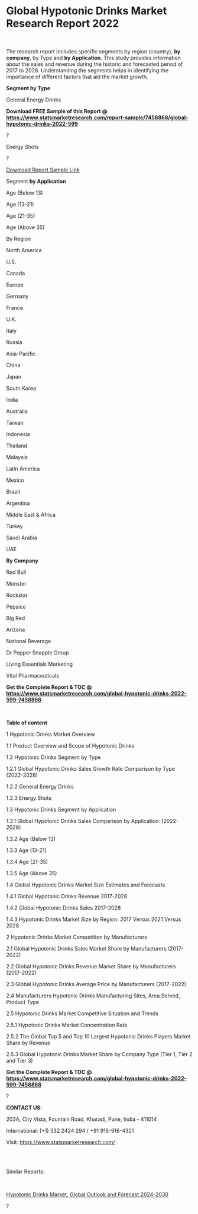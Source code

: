 <h1>Global Hypotonic Drinks Market Research Report 2022</h1><br/><p>The research report includes specific segments by region (country), <strong>by company</strong>, by Type and <strong>by Application</strong>. This study provides information about the sales and revenue during the historic and forecasted period of 2017 to 2028. Understanding the segments helps in identifying the importance of different factors that aid the market growth.</p>
 
 
 
 <p><strong>Segment by Type</strong></p>
 
 
 
 <p>General Energy Drinks</p>
 
 
 
 <div><b>Download FREE Sample of this Report @ <a href="https://www.statsmarketresearch.com/download-free-sample/7458868/global-hypotonic-drinks-2022-599">https://www.statsmarketresearch.com/report-sample/7458868/global-hypotonic-drinks-2022-599</a></b></div>
 
 
 
 <p>? </p>
 
 
 
 <p>Energy Shots</p>
 
 
 
 <p>? </p>
 
 
 
 <p><a href="https://www.statsmarketresearch.com/download-free-sample/7458868/global-hypotonic-drinks-2022-599">Download Report Sample Link</a></p>
 
 
 
 <p>Segment <strong>by Application</strong></p>
 
 
 
 <p>Age (Below 13)</p>
 
 
 
 <p>Age (13-21)</p>
 
 
 
 <p>Age (21-35)</p>
 
 
 
 <p>Age (Above 35)</p>
 
 
 
 <p>By Region</p>
 
 
 
 <p>North America</p>
 
 
 
 <p>U.S.</p>
 
 
 
 <p>Canada</p>
 
 
 
 <p>Europe</p>
 
 
 
 <p>Germany</p>
 
 
 
 <p>France</p>
 
 
 
 <p>U.K.</p>
 
 
 
 <p>Italy</p>
 
 
 
 <p>Russia</p>
 
 
 
 <p>Asia-Pacific</p>
 
 
 
 <p>China</p>
 
 
 
 <p>Japan</p>
 
 
 
 <p>South Korea</p>
 
 
 
 <p>India</p>
 
 
 
 <p>Australia</p>
 
 
 
 <p>Taiwan</p>
 
 
 
 <p>Indonesia</p>
 
 
 
 <p>Thailand</p>
 
 
 
 <p>Malaysia</p>
 
 
 
 <p>Latin America</p>
 
 
 
 <p>Mexico</p>
 
 
 
 <p>Brazil</p>
 
 
 
 <p>Argentina</p>
 
 
 
 <p>Middle East & Africa</p>
 
 
 
 <p>Turkey</p>
 
 
 
 <p>Saudi Arabia</p>
 
 
 
 <p>UAE</p>
 
 
 
 <p><strong>By Company</strong></p>
 
 
 
 <p>Red Bull</p>
 
 
 
 <p>Monster</p>
 
 
 
 <p>Rockstar</p>
 
 
 
 <p>Pepsico</p>
 
 
 
 <p>Big Red</p>
 
 
 
 <p>Arizona</p>
 
 
 
 <p>National Beverage</p>
 
 
 
 <p>Dr Pepper Snapple Group</p>
 
 
 
 <p>Living Essentials Marketing</p>
 
 
 
 <p>Vital Pharmaceuticals</p>
 
 
 
 <div><b>Get the Complete Report & TOC @ <a href="https://www.statsmarketresearch.com/global-hypotonic-drinks-2022-599-7458868">https://www.statsmarketresearch.com/global-hypotonic-drinks-2022-599-7458868</a></b></div>
 
 
 
 <p><br />
 
 <b>Table of content</b></p>
 
 
 
 <p>1 Hypotonic Drinks Market Overview<br />
 
 1.1 Product Overview and Scope of Hypotonic Drinks<br />
 
 1.2 Hypotonic Drinks Segment by Type<br />
 
 1.2.1 Global Hypotonic Drinks Sales Growth Rate Comparison by Type (2022-2028)<br />
 
 1.2.2 General Energy Drinks<br />
 
 1.2.3 Energy Shots<br />
 
 1.3 Hypotonic Drinks Segment by Application<br />
 
 1.3.1 Global Hypotonic Drinks Sales Comparison by Application: (2022-2028)<br />
 
 1.3.2 Age (Below 13)<br />
 
 1.3.3 Age (13-21)<br />
 
 1.3.4 Age (21-35)<br />
 
 1.3.5 Age (Above 35)<br />
 
 1.4 Global Hypotonic Drinks Market Size Estimates and Forecasts<br />
 
 1.4.1 Global Hypotonic Drinks Revenue 2017-2028<br />
 
 1.4.2 Global Hypotonic Drinks Sales 2017-2028<br />
 
 1.4.3 Hypotonic Drinks Market Size by Region: 2017 Versus 2021 Versus 2028<br />
 
 2 Hypotonic Drinks Market Competition by Manufacturers<br />
 
 2.1 Global Hypotonic Drinks Sales Market Share by Manufacturers (2017-2022)<br />
 
 2.2 Global Hypotonic Drinks Revenue Market Share by Manufacturers (2017-2022)<br />
 
 2.3 Global Hypotonic Drinks Average Price by Manufacturers (2017-2022)<br />
 
 2.4 Manufacturers Hypotonic Drinks Manufacturing Sites, Area Served, Product Type<br />
 
 2.5 Hypotonic Drinks Market Competitive Situation and Trends<br />
 
 2.5.1 Hypotonic Drinks Market Concentration Rate<br />
 
 2.5.2 The Global Top 5 and Top 10 Largest Hypotonic Drinks Players Market Share by Revenue<br />
 
 2.5.3 Global Hypotonic Drinks Market Share by Company Type (Tier 1, Tier 2 and Tier 3)</p>
 
 
 
 <div><b>Get the Complete Report & TOC @ <a href="https://www.statsmarketresearch.com/global-hypotonic-drinks-2022-599-7458868">https://www.statsmarketresearch.com/global-hypotonic-drinks-2022-599-7458868</a></b></div>
 
 
 
 <p>? </p>
 
 
 
 <p><b>CONTACT US:</b><br />
 
 203A, City Vista, Fountain Road, Kharadi, Pune, India - 411014<br />
 
 International: (+1) 332 2424 294 / +91 916-916-4321<br />
 
 Visit: <a href="https://www.statsmarketresearch.com/">https://www.statsmarketresearch.com/</a><br />
 
 <br />
 
 <br />
 
 Similar Reports:<br />
 
 <br />
 
 <a href="https://www.statsmarketresearch.com/global-hypotonic-drinks-forecast-2024-2030-143-7901140">Hypotonic Drinks Market, Global Outlook and Forecast 2024-2030</a><br />
 
 ? </p>